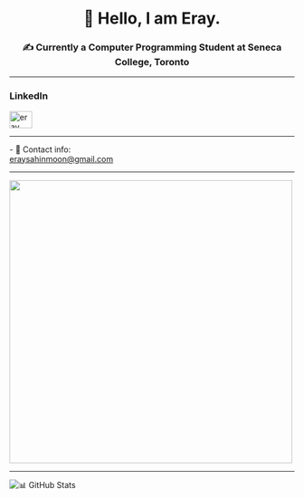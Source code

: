 <h1 align="center">👾 Hello, I am Eray.</h1>
<h3 align="center">✍ Currently a Computer Programming Student at Seneca College, Toronto</h3>
<hr>
<h3 align="left">LinkedIn</h3>
<a href="https://linkedin.com/in/eraysahin06" target="blank"><img src="https://raw.githubusercontent.com/rahuldkjain/github-profile-readme-generator/master/src/images/icons/Social/linked-in-alt.svg" alt="eray sahin" height="30" width="40" /></a><br/>
<hr>
- 📮 Contact info:<br> <a href="mailto:eraysahinmoon@gmail.com">eraysahinmoon@gmail.com</a>
<hr>
<img src="https://holopin.me/@eraysahin06" width="500px"/>
<hr>

![📊 GitHub Stats](https://github-readme-stats.vercel.app/api?username=eraysahin06&hide=contribs,issues&theme=tokyonight&show_icons=true&count_private=true)
